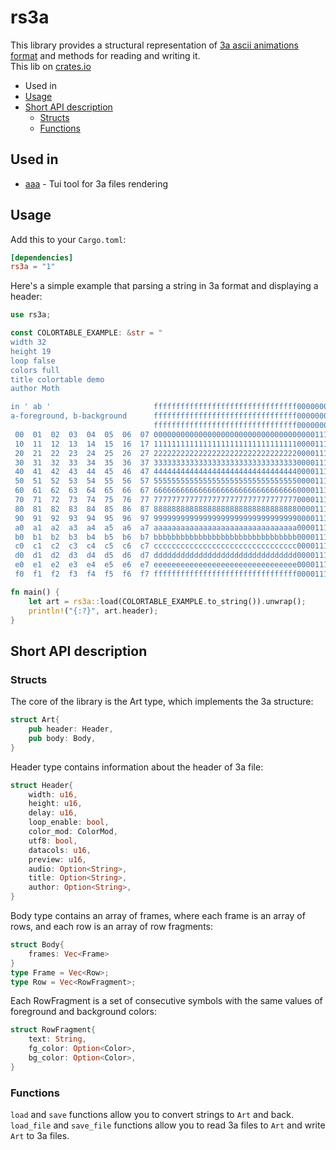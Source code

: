 # rs3a
This library provides a structural representation of [3a ascii animations format](https://github.com/DomesticMoth/3a) and methods for reading and writing it.  
This lib on [crates.io](https://crates.io/crates/rs3a) 
- Used in
- [Usage](#usage)
- [Short API description](#short-api-description)
  - [Structs](#structs)
  - [Functions](#functions)
## Used in
- [aaa](https://github.com/DomesticMoth/aaa) - Tui tool for 3a files rendering 
## Usage
Add this to your `Cargo.toml`:
```toml
[dependencies]
rs3a = "1"
```
Here's a simple example that parsing a string in 3a format and displaying a header:  
```rust
use rs3a;

const COLORTABLE_EXAMPLE: &str = "	
width 32
height 19
loop false
colors full
title colortable demo
author Moth

in ' ab '                       ffffffffffffffffffffffffffffffff00000000000000000000000000000000
a-foreground, b-background      ffffffffffffffffffffffffffffffff00000000000000000000000000000000
                                ffffffffffffffffffffffffffffffff00000000000000000000000000000000
 00  01  02  03  04  05  06  07 0000000000000000000000000000000000001111222233334444555566667777
 10  11  12  13  14  15  16  17 1111111111111111111111111111111100001111222233334444555566667777
 20  21  22  23  24  25  26  27 2222222222222222222222222222222200001111222233334444555566667777
 30  31  32  33  34  35  36  37 3333333333333333333333333333333300001111222233334444555566667777
 40  41  42  43  44  45  46  47 4444444444444444444444444444444400001111222233334444555566667777
 50  51  52  53  54  55  56  57 5555555555555555555555555555555500001111222233334444555566667777
 60  61  62  63  64  65  66  67 6666666666666666666666666666666600001111222233334444555566667777
 70  71  72  73  74  75  76  77 7777777777777777777777777777777700001111222233334444555566667777
 80  81  82  83  84  85  86  87 8888888888888888888888888888888800001111222233334444555566667777
 90  91  92  93  94  95  96  97 9999999999999999999999999999999900001111222233334444555566667777
 a0  a1  a2  a3  a4  a5  a6  a7 aaaaaaaaaaaaaaaaaaaaaaaaaaaaaaaa00001111222233334444555566667777
 b0  b1  b2  b3  b4  b5  b6  b7 bbbbbbbbbbbbbbbbbbbbbbbbbbbbbbbb00001111222233334444555566667777
 c0  c1  c2  c3  c4  c5  c6  c7 cccccccccccccccccccccccccccccccc00001111222233334444555566667777
 d0  d1  d2  d3  d4  d5  d6  d7 dddddddddddddddddddddddddddddddd00001111222233334444555566667777
 e0  e1  e2  e3  e4  e5  e6  e7 eeeeeeeeeeeeeeeeeeeeeeeeeeeeeeee00001111222233334444555566667777
 f0  f1  f2  f3  f4  f5  f6  f7 ffffffffffffffffffffffffffffffff00001111222233334444555566667777";

fn main() {
    let art = rs3a::load(COLORTABLE_EXAMPLE.to_string()).unwrap();
    println!("{:?}", art.header);
}
```
## Short API description
### Structs
The core of the library is the Art type, which implements the 3a structure:  
```rust
struct Art{
    pub header: Header,
    pub body: Body,
}
```
Header type contains information about the header of 3a file:  
```rust
struct Header{
    width: u16,
    height: u16,
    delay: u16,
    loop_enable: bool,
    color_mod: ColorMod,
    utf8: bool,
    datacols: u16,
    preview: u16,
    audio: Option<String>,
    title: Option<String>,
    author: Option<String>,
}
```
Body type contains an array of frames, where each frame is an array of rows, and each row is an array of row fragments:  
```rust
struct Body{
    frames: Vec<Frame>
}
type Frame = Vec<Row>;
type Row = Vec<RowFragment>;
```
Each RowFragment is a set of consecutive symbols with the same values of foreground and background colors:  
```rust
struct RowFragment{
    text: String,
    fg_color: Option<Color>,
    bg_color: Option<Color>,
}
```
### Functions
`load` and `save` functions allow you to convert strings to `Art` and back.  
`load_file` and `save_file` functions allow you to read 3a files to `Art` and write `Art` to 3a files.  

